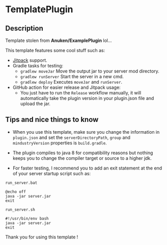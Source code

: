 # TemplatePlugin

## Description

Template stolen from **Anuken/ExamplePlugin** lol...

This template features some cool stuff such as:
- [Jitpack](https://jitpack.io/) support.
- Gradle tasks for testing:
  - `gradlew moveJar` Move the output jar to your server mod directory.
  - `gradlew runServer` Start the server in a new cmd.
  - `gradlew deploy` Executes `moveJar` and `runServer`.
- GitHub action for easier release and Jitpack usage:
   - You just have to run the `Release` workflow manually,
     it will automatically take the plugin version in your plugin.json file and upload the jar.

## Tips and nice things to know

- When you use this template, make sure you change the information in `plugin.json`
  and set the `serverDirectoryPath`, `group` and `mindustryVersion` properties is `build.gradle`.
  
- The plugin compiles to java 8 for compatibility reasons but nothing keeps you to change the compiler target or source to a higher jdk.

- For faster testing, I recommend you to add an exit statement at the end of your server startup script such as:

`run_server.bat` 
```batch
@echo off
java -jar server.jar
exit
```

`run_server.sh`
```shell
#!/usr/bin/env bash
java -jar server.jar
exit
```

Thank you for using this template !
